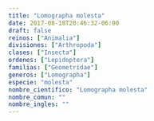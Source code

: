 ```yaml
---
title: "Lomographa molesta"
date: 2017-08-18T20:46:32-06:00
draft: false
reinos: ["Animalia"]
divisiones: ["Arthropoda"]
clases: ["Insecta"]
ordenes: ["Lepidoptera"]
familias: ["Geometridae"]
generos: ["Lomographa"]
especie: "molesta"
nombre_cientifico: "Lomographa molesta"
nombre_comun: ""
nombre_ingles: ""
---
```

